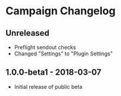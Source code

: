 # Campaign Changelog

## Unreleased
- Preflight sendout checks
- Changed "Settings" to "Plugin Settings"

## 1.0.0-beta1 - 2018-03-07
- Initial release of public beta